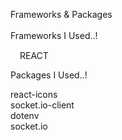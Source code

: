 Frameworks & Packages<br/><br/>
Frameworks I Used..!<br/>

<img src='https://cdn.iconscout.com/icon/free/png-256/react-1-282599.png' width='15px' height='15px'/>REACT<br/>



Packages I Used..!<br/>

react-icons<br/>
socket.io-client<br/>
dotenv<br/>
socket.io<br/>
